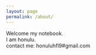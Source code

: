 ```yaml
---
layout: page
permalink: /about/
---
```

Welcome my notebook.  
I am honulu.  
contact me: honuluhfl9#gmail.com